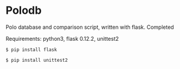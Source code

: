 # Polodb
Polo database and comparison script, written with flask. Completed


Requirements: python3, flask 0.12.2, unittest2
    
    
    
`$ pip install flask`

`$ pip install unittest2`
